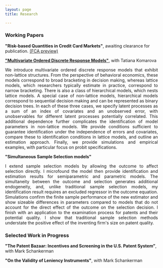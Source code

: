 ```yaml
---
layout: page
title: Research

---
```


### Working Papers

**"Risk-based Quantities in Credit Card Markets"**, awaiting clearance for publication. [(FCA preview)](https://www.fca.org.uk/publications/research/interest-rates-risk-based-credit-limits-uk-credit-card-market) <br>

[**"Multivariate Ordered Discrete Response Models"**](https://papers.ssrn.com/sol3/papers.cfm?abstract_id=4103429), with Tatiana Komarova
<p style='text-align: justify;'> <span style="font-size:1em;"> We introduce multivariate ordered discrete response models that exhibit non-lattice structures. From the perspective of behavioral economics, these models correspond to broad bracketing in decision making, whereas lattice models, which researchers typically estimate in practice, correspond to narrow bracketing. There is also a class of hierarchical models, which nests lattice models. A special case of non-lattice models, hierarchical models correspond to sequential decision making and can be represented as binary decision trees. In each of these three cases, we specify latent processes as a sum of an index of covariates and an unobserved error, with unobservables for different latent processes potentially correlated. This additional dependence further complicates the identification of model parameters in non-lattice models. We provide conditions sufficient to guarantee identification under the independence of errors and covariates, compare these to identification conditions in lattice models, and outline an estimation approach. Finally, we provide simulations and empirical examples, with particular focus on probit specifications. </span> </p>

**"Simultaneous Sample Selection models"** <br>
<p style='text-align: justify;'> <span style="font-size:1em;"> I extend sample selection models by allowing the outcome to affect selection directly. I microfound the model then provide identification and estimation results for semiparametric and parametric models. The simultaneity between the outcome and selection generates additional endogeneity, and, unlike traditional sample selection models, my identification result requires an excluded regressor in the outcome equation. Simulations confirm the finite sample performance of the new estimator and show sizeable differences in parameters compared to models that do not account for the direct effect of the outcome on the selection decision. I finish with an application to the examination process for patents and their potential quality. I show that traditional sample selection methods understate the positive effect of the inventing firm's size on patent quality. </span> </p>

### Selected Work in Progress

**"The Patent Bazaar: Incentives and Screening in the U.S. Patent System”**, with Mark Schankerman <br>

**"On the Validity of Leniency Instruments"**, with Mark Schankerman
